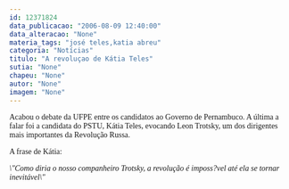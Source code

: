```yaml
---
id: 12371824
data_publicacao: "2006-08-09 12:40:00"
data_alteracao: "None"
materia_tags: "josé teles,katia abreu"
categoria: "Notícias"
titulo: "A revoluçao de Kátia Teles"
sutia: "None"
chapeu: "None"
autor: "None"
imagem: "None"
---
```

<p><P><FONT face=Verdana>Acabou o debate da UFPE entre os candidatos ao Governo de Pernambuco. A última a falar foi a candidata do PSTU, Kátia Teles, evocando </FONT><FONT face=Verdana>Leon Trotsky,<STRONG> </STRONG>um dos dirigentes mais importantes da Revolução Russa. </FONT></P></p>
<p><P><FONT face=Verdana>A frase de Kátia:</FONT></P></p>
<p><P><FONT face=Verdana><EM>\"Como diria o nosso companheiro Trotsky, a revolução é imposs?vel até ela se tornar inevitável\"</EM></FONT></P></p>
<p><P>&nbsp;</P> </p>

